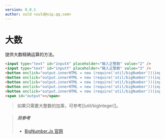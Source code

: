 ```yaml
---
version: 0.0.1
author: xuld <xuld@vip.qq.com>
---
```

# 大数
提供大数精确运算的方法。

```html demo hide doc
<input type="text" id="inputX" placeholder="输入正整数" value="2" />
<input type="text" id="inputY" placeholder="输入正整数" value="3" />
<button onclick="output.innerHTML = new (require('util/bigNumber'))(inputX.value).add(inputY.value)">求和</button>
<button onclick="output.innerHTML = new (require('util/bigNumber'))(inputX.value).sub(inputY.value)">求差</button>
<button onclick="output.innerHTML = new (require('util/bigNumber'))(inputX.value).mul(inputY.value)">求积</button>
<button onclick="output.innerHTML = new (require('util/bigNumber'))(inputX.value).div(inputY.value)">求商</button>
<button onclick="output.innerHTML = new (require('util/bigNumber'))(inputX.value).pow(inputY.value)">求幂</button>
<span id="output"></span>
```

> 如果只需要大整数的加乘，可参考[[util/bigInteger]]。

> ##### 另参考
> - [BigNumber.Js 官网](http://mikemcl.github.io/bignumber.js/)
